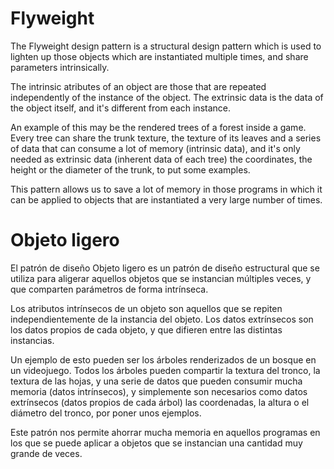 Flyweight
=========

The Flyweight design pattern is a structural design pattern which is used to lighten up those objects which are instantiated multiple times, and share parameters intrinsically.  

The intrinsic atributes of an object are those that are repeated independently of the instance of the object. The extrinsic data is the data of the object itself, and it's different from each instance.  

An example of this may be the rendered trees of a forest inside a game. Every tree can share the trunk texture, the texture of its leaves and a series of data that can consume a lot of memory (intrinsic data), and it's only needed as extrinsic data (inherent data of each tree) the coordinates, the height or the diameter of the trunk, to put some examples.  

This pattern allows us to save a lot of memory in those programs in which it can be applied to objects that are instantiated a very large number of times.

Objeto ligero
=============

El patrón de diseño Objeto ligero es un patrón de diseño estructural que se utiliza para aligerar aquellos objetos que se instancian múltiples veces, y que comparten parámetros de forma intrínseca.  

Los atributos intrínsecos de un objeto son aquellos que se repiten independientemente de la instancia del objeto. Los datos extrínsecos son los datos propios de cada objeto, y que difieren entre las distintas instancias.  

Un ejemplo de esto pueden ser los árboles renderizados de un bosque en un videojuego. Todos los árboles pueden compartir la textura del tronco, la textura de las hojas, y una serie de datos que pueden consumir mucha memoria (datos intrínsecos), y simplemente son necesarios como datos extrínsecos (datos propios de cada árbol) las coordenadas, la altura o el diámetro del tronco, por poner unos ejemplos.  

Este patrón nos permite ahorrar mucha memoria en aquellos programas en los que se puede aplicar a objetos que se instancian una cantidad muy grande de veces.
